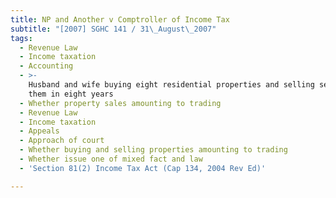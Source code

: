 ```yaml
---
title: NP and Another v Comptroller of Income Tax
subtitle: "[2007] SGHC 141 / 31\_August\_2007"
tags:
  - Revenue Law
  - Income taxation
  - Accounting
  - >-
    Husband and wife buying eight residential properties and selling seven of
    them in eight years
  - Whether property sales amounting to trading
  - Revenue Law
  - Income taxation
  - Appeals
  - Approach of court
  - Whether buying and selling properties amounting to trading
  - Whether issue one of mixed fact and law
  - 'Section 81(2) Income Tax Act (Cap 134, 2004 Rev Ed)'

---
```


